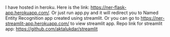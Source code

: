 I have hosted in heroku. Here is the link: https://ner-flask-app.herokuapp.com/.
Or just run app.py and it will redirect you to Named Entity Recognition app created using streamlit.
Or you can go to https://ner-streamlit-app.herokuapp.com/ to view streamlit app.
Repo link for streamlit app: https://github.com/aktalukdar/streamlit
